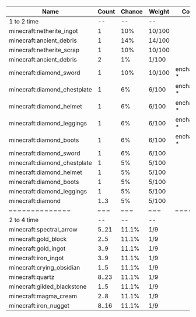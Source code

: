 | Name                         | Count | Chance | Weight | Comment         |
| ---------------------------- | ----- | ------ | ------ | --------------- |
| 1 to 2 time                  |    -- |     -- |     -- |                 |
| minecraft:netherite_ingot    |     1 |    10% | 10/100 |                 |
| minecraft:ancient_debris     |     1 |    14% | 14/100 |                 |
| minecraft:netherite_scrap    |     1 |    10% | 10/100 |                 |
| minecraft:ancient_debris     |     2 |     1% |  1/100 |                 |
| minecraft:diamond_sword      |     1 |    10% | 10/100 | enchantments: * |
| minecraft:diamond_chestplate |     1 |     6% |  6/100 | enchantments: * |
| minecraft:diamond_helmet     |     1 |     6% |  6/100 | enchantments: * |
| minecraft:diamond_leggings   |     1 |     6% |  6/100 | enchantments: * |
| minecraft:diamond_boots      |     1 |     6% |  6/100 | enchantments: * |
| minecraft:diamond_sword      |     1 |     6% |  6/100 |                 |
| minecraft:diamond_chestplate |     1 |     5% |  5/100 |                 |
| minecraft:diamond_helmet     |     1 |     5% |  5/100 |                 |
| minecraft:diamond_boots      |     1 |     5% |  5/100 |                 |
| minecraft:diamond_leggings   |     1 |     5% |  5/100 |                 |
| minecraft:diamond            |  1..3 |     5% |  5/100 |                 |
| – – – – – – – – – – – – – –  | – – – | – – –  | – – –  | – – – – – – – – |
| 2 to 4 time                  |    -- |     -- |     -- |                 |
| minecraft:spectral_arrow     | 5..21 |  11.1% |    1/9 |                 |
| minecraft:gold_block         |  2..5 |  11.1% |    1/9 |                 |
| minecraft:gold_ingot         |  3..9 |  11.1% |    1/9 |                 |
| minecraft:iron_ingot         |  3..9 |  11.1% |    1/9 |                 |
| minecraft:crying_obsidian    |  1..5 |  11.1% |    1/9 |                 |
| minecraft:quartz             | 8..23 |  11.1% |    1/9 |                 |
| minecraft:gilded_blackstone  |  1..5 |  11.1% |    1/9 |                 |
| minecraft:magma_cream        |  2..8 |  11.1% |    1/9 |                 |
| minecraft:iron_nugget        | 8..16 |  11.1% |    1/9 |                 |